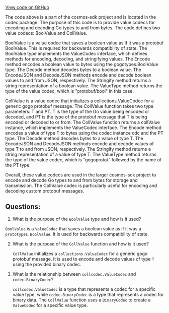 [View code on GitHub](https://github.com/cosmos/cosmos-sdk.git/codec/collections.go)

The code above is a part of the cosmos-sdk project and is located in the codec package. The purpose of this code is to provide value codecs for encoding and decoding Go types to and from bytes. The code defines two value codecs: BoolValue and CollValue.

BoolValue is a value codec that saves a boolean value as if it was a protobuf BoolValue. This is required for backwards compatibility of state. The BoolValue type implements the ValueCodec interface, which defines methods for encoding, decoding, and stringifying values. The Encode method encodes a boolean value to bytes using the gogotypes.BoolValue type. The Decode method decodes bytes to a boolean value. The EncodeJSON and DecodeJSON methods encode and decode boolean values to and from JSON, respectively. The Stringify method returns a string representation of a boolean value. The ValueType method returns the type of the value codec, which is "protobuf/bool" in this case.

CollValue is a value codec that initializes a collections.ValueCodec for a generic gogo protobuf message. The CollValue function takes two type parameters: T and PT. T is the type of the Go value being encoded or decoded, and PT is the type of the protobuf message that T is being encoded or decoded to or from. The CollValue function returns a collValue instance, which implements the ValueCodec interface. The Encode method encodes a value of type T to bytes using the codec instance cdc and the PT type. The Decode method decodes bytes to a value of type T. The EncodeJSON and DecodeJSON methods encode and decode values of type T to and from JSON, respectively. The Stringify method returns a string representation of a value of type T. The ValueType method returns the type of the value codec, which is "gogoproto/" followed by the name of the PT type.

Overall, these value codecs are used in the larger cosmos-sdk project to encode and decode Go types to and from bytes for storage and transmission. The CollValue codec is particularly useful for encoding and decoding custom protobuf messages.
## Questions: 
 1. What is the purpose of the `BoolValue` type and how is it used?
   
   `BoolValue` is a `ValueCodec` that saves a boolean value as if it was a `prototypes.BoolValue`. It is used for backwards compatibility of state.

2. What is the purpose of the `CollValue` function and how is it used?
   
   `CollValue` initializes a `collections.ValueCodec` for a generic gogo protobuf message. It is used to encode and decode values of type `T` using the provided binary codec.

3. What is the relationship between `collcodec.ValueCodec` and `codec.BinaryCodec`?
   
   `collcodec.ValueCodec` is a type that represents a codec for a specific value type, while `codec.BinaryCodec` is a type that represents a codec for binary data. The `CollValue` function uses a `BinaryCodec` to create a `ValueCodec` for a specific value type.